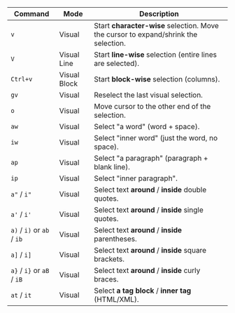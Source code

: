 
| Command                    | Mode         | Description                                                                         |
| -------------------------- | ------------ | ----------------------------------------------------------------------------------- |
| `v`                        | Visual       | Start **character-wise** selection. Move the cursor to expand/shrink the selection. |
| `V`                        | Visual Line  | Start **line-wise** selection (entire lines are selected).                          |
| `Ctrl+v`                   | Visual Block | Start **block-wise** selection (columns).                                           |
| `gv`                       | Visual       | Reselect the last visual selection.                                                 |
| `o`                        | Visual       | Move cursor to the other end of the selection.                                      |
| `aw`                       | Visual       | Select "a word" (word + space).                                                     |
| `iw`                       | Visual       | Select "inner word" (just the word, no space).                                      |
| `ap`                       | Visual       | Select "a paragraph" (paragraph + blank line).                                      |
| `ip`                       | Visual       | Select "inner paragraph".                                                           |
| `a"` / `i"`                | Visual       | Select text **around** / **inside** double quotes.                                  |
| `a'` / `i'`                | Visual       | Select text **around** / **inside** single quotes.                                  |
| `a)` / `i)` or `ab` / `ib` | Visual       | Select text **around** / **inside** parentheses.                                    |
| `a]` / `i]`                | Visual       | Select text **around** / **inside** square brackets.                                |
| `a}` / `i}` or `aB` / `iB` | Visual       | Select text **around** / **inside** curly braces.                                   |
| `at` / `it`                | Visual       | Select **a tag block** / **inner tag** (HTML/XML).                                  |
